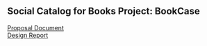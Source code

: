 ## Social Catalog for Books Project: BookCase

[Proposal Document](https://github.com/cemalahmet/book-catalog-project-cs-353/blob/main/proposal.pdf)  
[Design Report](https://github.com/cemalahmet/book-catalog-project-cs-353/blob/main/desing-report.pdf)
